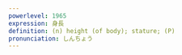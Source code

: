 ```yaml
---
powerlevel: 1965
expression: 身長
definition: (n) height (of body); stature; (P)
pronunciation: しんちょう
---
```

